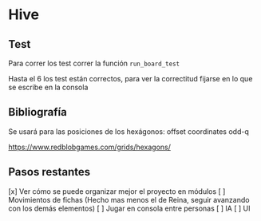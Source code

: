 # Hive

## Test

Para correr los test correr la función `run_board_test`

Hasta el 6 los test están correctos, para ver la correctitud fijarse en lo que se escribe en la consola

## Bibliografía

Se usará para las posiciones de los hexágonos: offset coordinates odd-q

https://www.redblobgames.com/grids/hexagons/

## Pasos restantes

[x] Ver cómo se puede organizar mejor el proyecto en módulos
[ ] Movimientos de fichas (Hecho mas menos el de Reina, seguir avanzando con los demás elementos)
[ ] Jugar en consola entre personas
[ ] IA
[ ] UI
